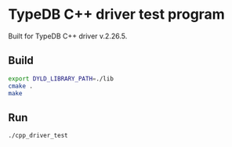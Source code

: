 # TypeDB C++ driver test program

Built for TypeDB C++ driver v.2.26.5.

## Build

```bash
export DYLD_LIBRARY_PATH=./lib
cmake .
make
```

## Run

```bash
./cpp_driver_test 
```